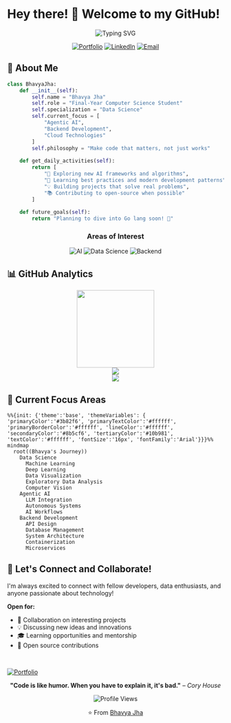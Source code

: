 # Hey there! 👋 Welcome to my GitHub!

<div align="center">
  <img src="https://readme-typing-svg.herokuapp.com?font=Fira+Code&weight=600&size=28&pause=500&color=6C8AE4&background=0B0F1900&center=true&vCenter=true&width=600&lines=I'm+Bhavya+Jha;Final-Year+CS+Student;AI+%26+Backend+Explorer" alt="Typing SVG" />
</div>

<div align="center">
  
  [![Portfolio](https://img.shields.io/badge/Portfolio-FF5722?style=for-the-badge&logo=todoist&logoColor=white)](https://my-portfolio-5rq6-delta.vercel.app/)
  [![LinkedIn](https://img.shields.io/badge/LinkedIn-0077B5?style=for-the-badge&logo=linkedin&logoColor=white)](https://www.linkedin.com/in/bhavya-jha-52461b250/)
  [![Email](https://img.shields.io/badge/Gmail-D14836?style=for-the-badge&logo=gmail&logoColor=white)](mailto:bhavyajha1404@gmail.com)
  
</div>


## 🚀 About Me

```python
class BhavyaJha:
    def __init__(self):
        self.name = "Bhavya Jha"
        self.role = "Final-Year Computer Science Student"
        self.specialization = "Data Science"
        self.current_focus = [
            "Agentic AI", 
            "Backend Development", 
            "Cloud Technologies"
        ]
        self.philosophy = "Make code that matters, not just works"
        
    def get_daily_activities(self):
        return [
            "🔭 Exploring new AI frameworks and algorithms",
            "🌱 Learning best practices and modern development patterns",
            "💡 Building projects that solve real problems",
            "📚 Contributing to open-source when possible"
        ]
        
    def future_goals(self):
        return "Planning to dive into Go lang soon! 🐹"
```

<div align="center">

### Areas of Interest
![AI](https://img.shields.io/badge/Artificial_Intelligence-4285F4?style=for-the-badge&logo=google-assistant&logoColor=white)
![Data Science](https://img.shields.io/badge/Data_Science-FF6B6B?style=for-the-badge&logo=kaggle&logoColor=white)
![Backend](https://img.shields.io/badge/Backend_Development-4CAF50?style=for-the-badge&logo=node.js&logoColor=white)

</div>

## 📊 GitHub Analytics

<div align="center">
  <img height="180em" src="https://github-readme-stats.vercel.app/api/top-langs/?username=04bhavyaa&layout=compact&langs_count=8&theme=tokyonight"/>
</div>

<div align="center">
  <img src="https://github-readme-activity-graph.vercel.app/graph?username=04bhavyaa&theme=tokyo-night&bg_color=1a1b27&color=70a5fd&line=70a5fd&point=bf91f3&area=true&hide_border=true" />
</div>

<div align="center">
  <img src="https://github-profile-trophy.vercel.app/?username=04bhavyaa&theme=tokyonight&no-frame=true&no-bg=true&margin-w=4" />
</div>

## 🎯 Current Focus Areas

```mermaid
%%{init: {'theme':'base', 'themeVariables': { 'primaryColor':'#3b82f6', 'primaryTextColor':'#ffffff', 'primaryBorderColor':'#ffffff', 'lineColor':'#ffffff', 'secondaryColor':'#8b5cf6', 'tertiaryColor':'#10b981', 'textColor':'#ffffff', 'fontSize':'16px', 'fontFamily':'Arial'}}}%%
mindmap
  root((Bhavya's Journey))
    Data Science
      Machine Learning
      Deep Learning
      Data Visualization
      Exploratory Data Analysis
      Computer Vision
    Agentic AI
      LLM Integration
      Autonomous Systems
      AI Workflows
    Backend Development
      API Design
      Database Management
      System Architecture
      Containerization
      Microservices
```

## 🤝 Let's Connect and Collaborate!

  
  I'm always excited to connect with fellow developers, data enthusiasts, and anyone passionate about technology!
  
  **Open for:**
  - 🤝 Collaboration on interesting projects
  - 💡 Discussing new ideas and innovations
  - 🎓 Learning opportunities and mentorship
  - 🚀 Open source contributions
  
  <br/>
  
  [![Portfolio](https://img.shields.io/badge/Check_out_my_Portfolio-FF5722?style=for-the-badge&logo=todoist&logoColor=white)](https://my-portfolio-5rq6-delta.vercel.app/)
  

<div align="center">
  
  **"Code is like humor. When you have to explain it, it's bad."** *– Cory House*
  
</div>

<div align="center">
  <img src="https://komarev.com/ghpvc/?username=04bhavyaa&label=Profile%20views&color=0e75b6&style=flat" alt="Profile Views" />
  
  ⭐️ From [Bhavya Jha](https://github.com/04bhavyaa)
</div>
